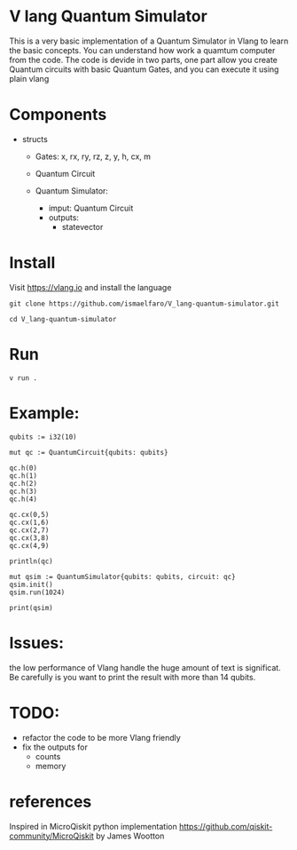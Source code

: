# V lang Quantum Simulator 

This is a very basic implementation of a Quantum Simulator in Vlang to learn the basic concepts.
You can understand how work a quamtum computer from the code. The code is devide in two parts, one part allow you create Quantum circuits with basic Quantum Gates, and you can execute it using plain vlang

# Components
- structs
    - Gates: x, rx, ry, rz, z, y, h, cx, m
    - Quantum Circuit

    - Quantum Simulator: 
        - imput: Quantum Circuit
        - outputs: 
            - statevector

# Install

Visit https://vlang.io and install the language

```
git clone https://github.com/ismaelfaro/V_lang-quantum-simulator.git

cd V_lang-quantum-simulator
```

# Run

```
v run .
```

# Example:

```
qubits := i32(10)

mut qc := QuantumCircuit{qubits: qubits}

qc.h(0)
qc.h(1)
qc.h(2)
qc.h(3)
qc.h(4)

qc.cx(0,5)
qc.cx(1,6)
qc.cx(2,7)
qc.cx(3,8)
qc.cx(4,9)

println(qc)

mut qsim := QuantumSimulator{qubits: qubits, circuit: qc}
qsim.init()
qsim.run(1024)

print(qsim) 
```
    


# Issues:
the low performance of Vlang handle the huge amount of text is significat. Be carefully is you want to print the result with more than 14 qubits. 

# TODO:
- refactor the code to be more Vlang friendly
- fix the outputs for
    - counts
    - memory

# references
Inspired in MicroQiskit python implementation https://github.com/qiskit-community/MicroQiskit by James Wootton
